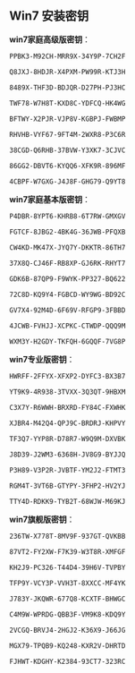 ## Win7 安装密钥 ##

**win7家庭高级版密钥**：

	PPBK3-M92CH-MRR9X-34Y9P-7CH2F    
	
	Q8JXJ-8HDJR-X4PXM-PW99R-KTJ3H    
	
	8489X-THF3D-BDJQR-D27PH-PJ3HC    
	
	TWF78-W7H8T-KXD8C-YDFCQ-HK4WG   
	
	BFTWY-X2PJR-VJP8V-KGBPJ-FWBMP    
	
	RHVHB-VYF67-9FT4M-2WXR8-P3C6R    
	
	38CGD-Q6RHB-37BVW-Y3XK7-3CJVC   
	
	86GG2-DBVT6-KYQQ6-XFK9R-896MF    
	
	4CBPF-W7GXG-J4J8F-GHG79-Q9YT8

 

**win7家庭基本版密钥**：

	P4DBR-8YPT6-KHRB8-6T7RW-GMXGV   
	
	FGTCF-8JBG2-4BK4G-36JWB-PFQXB    
	
	CW4KD-MK47X-JYQ7Y-DKKTR-86TH7    
	
	37X8Q-CJ46F-RB8XP-GJ6RK-RHYT7    
	
	GDK6B-87QP9-F9WYK-PP327-BQ622    
	
	72C8D-KQ9Y4-FGBCD-WY9WG-BD92C    
	
	GV7X4-92M4D-6F69V-RFGP9-3FBBD    
	
	4JCWB-FVHJJ-XCPKC-CTWDP-QQQ9M   
	
	WXM3Y-H2GDY-TKFQH-6GQQF-7VG8P

**win7专业版密钥**：

	HWRFF-2FFYX-XFXP2-DYFC3-BX3B7    
	
	YT9K9-4R938-3TVXX-3Q3QT-9HBXM    
	
	C3X7Y-R6WWH-BRXRD-FY84C-FXWHK    
	
	XJBR4-M42Q4-QPJ9C-BRDRJ-KHPVY   
	
	TF3Q7-YYP8R-D78R7-W9Q9M-DXVBK   
	
	J8D39-J2WM3-6368H-JV8G9-BYJJQ    
	
	P3H89-V3P2R-JVBTF-YM2J2-FTMT3    
	
	RGM4T-3VT6B-GTYPY-3FHP2-HV2YJ   
	
	TTY4D-RDKK9-TYB2T-68WJW-M69KJ

**win7旗舰版密钥**：

	236TW-X778T-8MV9F-937GT-QVKBB    
	
	87VT2-FY2XW-F7K39-W3T8R-XMFGF   
	
	KH2J9-PC326-T44D4-39H6V-TVPBY    
	
	TFP9Y-VCY3P-VVH3T-8XXCC-MF4YK   
	
	J783Y-JKQWR-677Q8-KCXTF-BHWGC   
	
	C4M9W-WPRDG-QBB3F-VM9K8-KDQ9Y    
	
	2VCGQ-BRVJ4-2HGJ2-K36X9-J66JG    
	
	MGX79-TPQB9-KQ248-KXR2V-DHRTD   
	
	FJHWT-KDGHY-K2384-93CT7-323RC